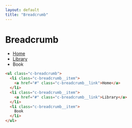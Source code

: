 ```yaml
---
layout: default
title: "Breadcrumb"
---
```


# Breadcrumb

<div class="u-mb-15">
  <ul class="c-breadcrumb">
    <li class="c-breadcrumb__item">
      <a href="#" class="c-breadcrumb__link">Home</a>
    </li>
    <li class="c-breadcrumb__item">
      <a href="#" class="c-breadcrumb__link">Library</a>
    </li>
    <li class="c-breadcrumb__item">
      Book
    </li>
  </ul>
</div>

```html
<ul class="c-breadcrumb">
  <li class="c-breadcrumb__item">
    <a href="#" class="c-breadcrumb__link">Home</a>
  </li>
  <li class="c-breadcrumb__item">
    <a href="#" class="c-breadcrumb__link">Library</a>
  </li>
  <li class="c-breadcrumb__item">
    Book
  </li>
</ul>
```
